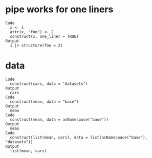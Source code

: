# pipe works for one liners

    Code
      x <- 1
      attr(x, "foo") <- 2
      construct(x, one_liner = TRUE)
    Output
      1 |> structure(foo = 2)

# data

    Code
      construct(cars, data = "datasets")
    Output
      cars
    Code
      construct(mean, data = "base")
    Output
      mean
    Code
      construct(mean, data = asNamespace("base"))
    Output
      mean
    Code
      construct(list(mean, cars), data = list(asNamespace("base"), "datasets"))
    Output
      list(mean, cars)

